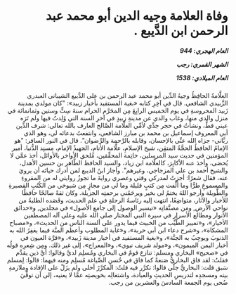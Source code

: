 <h1 dir="rtl">وفاة العلامة وجيه الدين أبو محمد عبد الرحمن ابن الدَّيبع .</h1>

<h5 dir="rtl">العام الهجري:  944

الشهر القمري: رجب

العام الميلادي: 1538</h5>

<p dir="rtl">العلَّامةُ الحافِظُ وجيهُ الدِّين أبو محمد عبد الرحمن بن علي الدَّيبع الشيباني العبدري الزَّبيدي الشافعي. قال في آخِرِ كتابه «بغية المستفيد بأخبار زبيد»: "كان مولدي بمدينة زَبيد المحروسةِ في يوم الخميس الرابِعَ مِن المحَرَّم الحرام سنةَ سِتٍّ وستين وثمانمائة في منزل والدي منها، وغاب والدي عن مدينةِ زبيدٍ في آخرِ السنة التي وُلِدتُ فيها ولم تَرَه عيني قطُّ، ونشأتُ في حجر جدِّي لأمِّي العلَّامة الصَّالح العارف بالله تعالى: شرف الدِّين أبي المعروف إسماعيل بن محمد بن مبارز الشافعي، وانتفعتُ بدعائه لي، وهو الذي ربَّاني- جزاه الله عنِّي بالإحسان، وقابله بالرَّحمة والرِّضوان". قال في النور السافر: "هو الإمامُ الحافظُ الحجَّةُ المتقِن، شيخ الإسلامِ، علَّامة الأنامِ، الجهبذُ الإمام، مسنِد الدُّنيا، أمير المؤمنين في حديث سيد المرسلين، خاتِمة المحقِّقين، مُلحق الأواخر بالأوائل، أخذ عمَّن لا يُحصَى، وأخذ عنه الأكابِرَ، كالعلَّامة ابن زياد، والسيد الحافظ الطَّاهر بن حسين الأهدل، والشيخ أحمد بن علي المزجاجي، وغيرهم". وأجاز ابنُ الديبع لمن أدرك حياتَه أن يرويَ عنه، فقال شعرًا:
أجزتُ لمدركي وقتي وعصري 
روايةَ ما تجوزُ روايتي له
من المقروءِ والمسموعِ طرًّا 
وما ألَّفت مِن كتبٍ قليلة
وما لي من مجازٍ مِن شيوخي 
من الكُتُبِ القصيرةِ والطَّويلة
وأرجو اللهَ يختمُ لي بخير 
ويرحَمُني برحمتِه الجزيلة.
وكان ثقةً صالحًا حافظًا للأخبار والآثار، متواضِعًا، انتهت إليه رئاسةُ الرحلةِ في علم الحديث، وقَصَده الطلبةُ من نواحي الأرض, ومن مصنَّفاتِه «تيسير الوصول إلى جامع الأصول» في مجلدين, و«حدائق الأنوار ومطالع الأسرار في سيرة النبي المختار صلى الله عليه وعلى آله المصطفين الأخيار»، و«تمييز الطَّيِّب من الخبيث فيما يدور على ألسنة الناس من الحديث»، و«مصباح المشكاة»، و«شرح دعاء ابن أبي حربة»، و«غاية المطلوب وأعظم المنَّة فيما يغفِرُ الله به الذنوبَ ويوجِبُ به الجنَّة»، و«بغية المستفيد في أخبار مدينة زَبيد»، و«قرَّة العيون في أخبار اليمن الميمون»، و«مولد شريف نبوي»، و«المعراج»، إلى غير ذلك. ومِن شِعرِه قولُه في «صحيح» البخاري ومسلم:
تنازع قومٌ في البخاري ومُسلِم 
لديَّ وقالوا: أيَّ ذينِ يقدَّم
فقلتُ: لقد فاق البخاريُّ صَنعةً 
كما فاق في حُسنِ الصِّياغة مُسلِم
ومنه فيهما:
قالوا: لِمسلم سَبق 
قلت: البخاريُّ جلَّى
قالوا: تكرَّر فيه 
قلتُ: المكرَّرُ أحلى 
ولم يزَلْ على الإفادة وملازمةِ بيته ومسجدِه لتدريسِ الحديثِ والعبادة، واشتغالِه بخويصتِه عمَّا لا يعنيه، إلى أن توفِّيَ ضُحى يوم الجمعة السادسَ والعشرين من رجب.</p></br>
